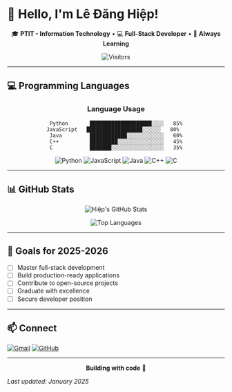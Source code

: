 # 👋 Hello, I'm Lê Đăng Hiệp!

<div align="center">

🎓 **PTIT - Information Technology** • 💻 **Full-Stack Developer** • 🌱 **Always Learning**

![Visitors](https://komarev.com/ghpvc/?username=ledanghiep&color=blueviolet)

</div>

---

## 💻 Programming Languages

<div align="center">

### Language Usage
```text
Python       ████████████████████░░░░   85%
JavaScript   ██████████████████░░░░░░   80%  
Java         ████████████░░░░░░░░░░░░   60%
C++          █████████░░░░░░░░░░░░░░░   45%
C            ███████░░░░░░░░░░░░░░░░░   35%
```

![Python](https://img.shields.io/badge/Python-85%25-3776AB?style=for-the-badge&logo=python&logoColor=white)
![JavaScript](https://img.shields.io/badge/JavaScript-80%25-F7DF1E?style=for-the-badge&logo=javascript&logoColor=black)
![Java](https://img.shields.io/badge/Java-60%25-ED8B00?style=for-the-badge&logo=java&logoColor=white)
![C++](https://img.shields.io/badge/C++-45%25-00599C?style=for-the-badge&logo=c%2B%2B&logoColor=white)
![C](https://img.shields.io/badge/C-35%25-A8B9CC?style=for-the-badge&logo=c&logoColor=white)

</div>

---

## 📊 GitHub Stats

<div align="center">

![Hiệp's GitHub Stats](https://github-readme-stats.vercel.app/api?username=hiepcanhcut&show_icons=true&theme=default&hide_border=true)

![Top Languages](https://github-readme-stats.vercel.app/api/top-langs/?username=hiepcanhcut&layout=compact&theme=default&hide_border=true)

</div>

---

## 🎯 Goals for 2025-2026

- [ ] Master full-stack development
- [ ] Build production-ready applications
- [ ] Contribute to open-source projects
- [ ] Graduate with excellence
- [ ] Secure developer position

---

## 📫 Connect

[![Gmail](https://img.shields.io/badge/Gmail-hiepl3252@gmail.com-D14836?style=for-the-badge&logo=gmail&logoColor=white)](mailto:hiepl3252@gmail.com)
[![GitHub](https://img.shields.io/badge/GitHub-hiepcanhcut-181717?style=for-the-badge&logo=github&logoColor=white)](https://github.com/hiepcanhcut)

---

<div align="center">

**Building with code** 🚀

</div>

*Last updated: January 2025*
